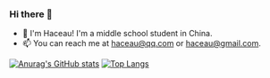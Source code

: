 ### Hi there 👋

- 📕 I'm Haceau! I'm a middle school student in China.
- 📫 You can reach me at haceau@qq.com or haceau@gmail.com.

[![Anurag's GitHub stats](https://github-readme-stats.vercel.app/api?username=Haceau-Zoac&show_icons=true&theme=tokyonight)](https://github.com/anuraghazra/github-readme-stats) [![Top Langs](https://github-readme-stats.vercel.app/api/top-langs/?username=Haceau-Zoac&layout=compact&theme=tokyonight)](https://github.com/anuraghazra/github-readme-stats)

<!--
**Haceau-Zoac/Haceau-Zoac** is a ✨ _special_ ✨ repository because its `README.md` (this file) appears on your GitHub profile.

Here are some ideas to get you started:

- 🔭 I’m currently working on ...
- 🌱 I’m currently learning ...
- 👯 I’m looking to collaborate on ...
- 🤔 I’m looking for help with ...
- 💬 Ask me about ...
- 📫 How to reach me: ...
- 😄 Pronouns: ...
- ⚡ Fun fact: ...
-->
